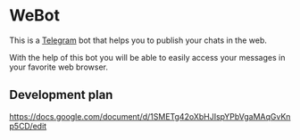 # WeBot

This is a [Telegram](https://telegram.org/) bot that helps you to publish your chats in the web.

With the help of this bot you will be able to easily access your messages in your favorite web browser.

## Development plan

<https://docs.google.com/document/d/1SMETg42oXbHJIspYPbVgaMAqGvKnp5CD/edit>
